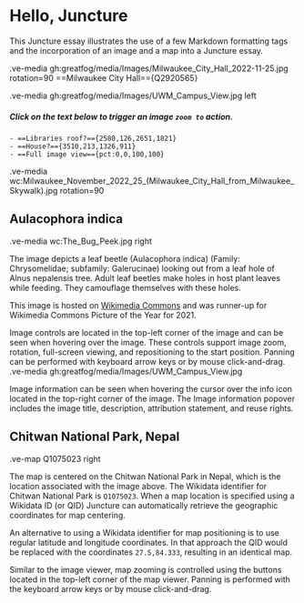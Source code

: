 # Hello, Juncture

This Juncture essay illustrates the use of a few Markdown formatting tags and the incorporation of an image and a map into a Juncture essay.

.ve-media gh:greatfog/media/Images/Milwaukee_City_Hall_2022-11-25.jpg rotation=90 
==Milwaukee City Hall=={Q2920565} 

.ve-media gh:greatfog/media/Images/UWM_Campus_View.jpg left
##### Click on the text below to trigger an image `zoom to` action.
    - ==Libraries roof?=={2580,126,2651,1821}
    - ==House?=={3510,213,1326,911}
    - ==Full image view=={pct:0,0,100,100} 

.ve-media wc:Milwaukee_November_2022_25_(Milwaukee_City_Hall_from_Milwaukee_Skywalk).jpg rotation=90

              
## Aulacophora indica

.ve-media wc:The_Bug_Peek.jpg right

The image depicts a leaf beetle (Aulacophora indica) (Family: Chrysomelidae; subfamily: Galerucinae) looking out from a leaf hole of Alnus nepalensis tree. Adult leaf beetles make holes in host plant leaves while feeding. They camouflage themselves with these holes.

This image is hosted on [Wikimedia Commons](https://commons.wikimedia.org/wiki/File:The_Bug_Peek.jpg) and was runner-up for Wikimedia Commons Picture of the Year for 2021.

Image controls are located in the top-left corner of the image and can be seen when hovering over the image.  These controls support image zoom, rotation, full-screen viewing, and repositioning to the start position.  Panning can be performed with keyboard arrow keys or by mouse click-and-drag.
.ve-media gh:greatfog/media/Images/UWM_Campus_View.jpg

Image information can be seen when hovering the cursor over the info icon located in the top-right corner of the image.  The Image information popover includes the image title, description, attribution statement, and reuse rights.

## Chitwan National Park, Nepal

.ve-map Q1075023 right

The map is centered on the Chitwan National Park in Nepal, which is the location associated with the image above.  The Wikidata identifier for Chitwan National Park is `Q1075023`.  When a map location is specified using a Wikidata ID (or QID) Juncture can automatically retrieve the geographic coordinates for map centering.

An alternative to using a Wikidata identifier for map positioning is to use regular latitude and longitude coordinates.  In that approach the QID would be replaced with the coordinates `27.5,84.333`, resulting in an identical map.

Similar to the image viewer, map zooming is controlled using the buttons located in the top-left corner of the map viewer.  Panning is performed with the keyboard arrow keys or by mouse click-and-drag.

